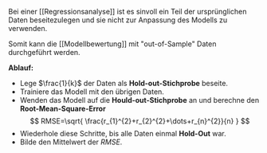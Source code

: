 Bei einer [[Regressionsanalyse]] ist es sinvoll ein Teil der ursprünglichen Daten beseitezulegen und sie nicht zur Anpassung des Modells zu verwenden.

Somit kann die [[Modellbewertung]] mit "out-of-Sample" Daten durchgeführt werden.

**Ablauf:**
- Lege $\frac{1}{k}$ der Daten als **Hold-out-Stichprobe** beseite.
- Trainiere das Modell mit den übrigen Daten.
- Wenden das Modell auf die **Hould-out-Stichprobe** an und berechne den **Root-Mean-Square-Error**
$$
RMSE=\sqrt{ \frac{r_{1}^{2}+r_{2}^{2}+\dots+r_{n}^{2}}{n} }
$$
- Wiederhole diese Schritte, bis alle Daten einmal **Hold-Out** war.
- Bilde den Mittelwert der $RMSE$.
